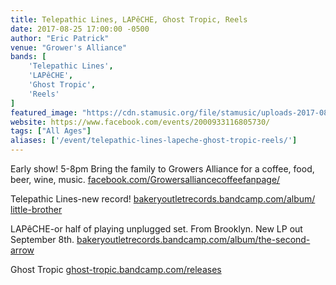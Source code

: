 ```yaml
---
title: Telepathic Lines, LAPêCHE, Ghost Tropic, Reels
date: 2017-08-25 17:00:00 -0500
author: "Eric Patrick"
venue: "Grower's Alliance"
bands: [
    'Telepathic Lines',
    'LAPêCHE', 
    'Ghost Tropic',
    'Reels'
]
featured_image: "https://cdn.stamusic.org/file/stamusic/uploads-2017-08-20901461_1501696229876645_2227292710681946420_o.jpg"
website: https://www.facebook.com/events/2000933116805730/
tags: ["All Ages"]
aliases: ['/event/telepathic-lines-lapeche-ghost-tropic-reels/']
---
```


Early show! 5-8pm Bring the family to Growers Alliance for a coffee, food, beer, wine, music.
[facebook.com/<wbr />Growersalliancecoffeefanpag<wbr />e/](http://facebook.com/Growersalliancecoffeefanpage/)

Telepathic Lines-new record!
[bakeryoutletrecords.bandca<wbr />mp.com/album/<wbr />little-brother](http://bakeryoutletrecords.bandcamp.com/album/little-brother)

LAPêCHE-or half of playing unplugged set. From Brooklyn. New LP out September 8th.
[bakeryoutletrecords.bandca<wbr />mp.com/album/<wbr />the-second-arrow](http://bakeryoutletrecords.bandcamp.com/album/the-second-arrow)

Ghost Tropic
[ghost-tropic.bandcamp.com/<wbr />releases](https://l.facebook.com/l.php?u=http%3A%2F%2Fghost-tropic.bandcamp.com%2Freleases&h=ATMsBZ0WnFci9JTE6lh657cWSnBIS50DXHhMOl4KcgajTM9LUlSez5mvbquvq5ePf0oluymjn9A5VqlptX2VYa-Jj_jBxEEkizaBwHgvuM9zBAMkESucraqFagb_TZ-WLvcDkItX--m4Liuanw&enc=AZOmdf9aNpIFKxhLqEFR8UWgvrt3fbTiT2Vp8Rqkht3XdqfPBWX4FsRHOLQiAwnJn7k&s=1)
